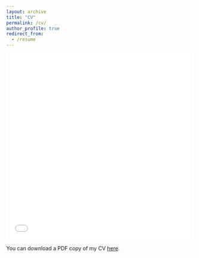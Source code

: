 ```yaml
---
layout: archive
title: "CV"
permalink: /cv/
author_profile: true
redirect_from:
  - /resume
---
```


<iframe src="/files/pdf/CV-Yu-Bin" width="100%" height="500" frameborder="no" border="0" marginwidth="0" marginheight="0"></iframe>

You can download a PDF copy of my CV [here](/files/pdf/CV-Yu-Bin.pdf).
